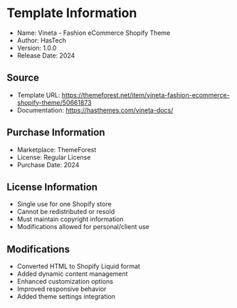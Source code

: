 # Template Information
- Name: Vineta - Fashion eCommerce Shopify Theme
- Author: HasTech
- Version: 1.0.0
- Release Date: 2024

## Source
- Template URL: https://themeforest.net/item/vineta-fashion-ecommerce-shopify-theme/50661873
- Documentation: https://hasthemes.com/vineta-docs/

## Purchase Information
- Marketplace: ThemeForest
- License: Regular License
- Purchase Date: 2024

## License Information
- Single use for one Shopify store
- Cannot be redistributed or resold
- Must maintain copyright information
- Modifications allowed for personal/client use

## Modifications
- Converted HTML to Shopify Liquid format
- Added dynamic content management
- Enhanced customization options
- Improved responsive behavior
- Added theme settings integration 